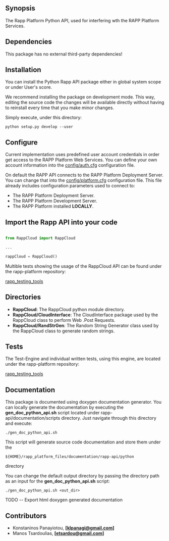 ## Synopsis

The Rapp Platform Python API, used for interfering wth the RAPP Platform Services.


## Dependencies

This package has no external third-party dependencies! 


## Installation

You can install the Python Rapp API package either in global system scope or under User's score.

We recommend installing the package on development mode. This way, editing the source code the changes will be available directly without having to reinstall every time that you make minor changes.

Simply execute, under this directory:

```shell
python setup.py develop --user
```


##  Configure 
Current implementation uses predefined user account credentials in order get access to
the RAPP Platform Web Services.
You can define your own account information into the [config/auth.cfg](https://github.com/rapp-project/rapp-api/blob/python/python/RappCloud/config/auth.cfg) configuration file.

On default the RAPP API connects to the RAPP Platform Deployment Server. You can change that into the [config/platform.cfg](https://github.com/rapp-project/rapp-api/blob/python/python/RappCloud/config/platform.cfg)
configuration file. This file already includes configuration parameters used to connect to:

- The RAPP Platform Deployment Server.
- The RAPP Platform Development Server.
- The RAPP Platform installed **LOCALLY**.


## Import the Rapp API into your code

```python

from RappCloud import RappCloud

...

rappCloud = RappCloud()

```

Multible tests showing the usage of the RappCloud API can be found under the rapp-platform repository:

 [rapp_testing_tools](https://github.com/rapp-project/rapp-platform/tree/master/rapp_testing_tools)


## Directories

- **RappCloud**: The RappCloud python module directory.
- **RappCloud/CloudInterface**: The CloudInterface package used by the RappCloud class to perform Web .Post Requests.
- **RappCloud/RandStrGen**: The Random String Generator class used by the RappCloud class to generate random strings.


## Tests

The Test-Engine and individual written tests, using this engine, are located under the rapp-platform repository:

 [rapp_testing_tools](https://github.com/rapp-project/rapp-platform/tree/master/rapp_testing_tools)


## Documentation

This package is documented using doxygen documentation generator. You can locally generate the documentation by executing the **gen_doc_python_api.sh** script located under rapp-api/documentation/scripts directory.
Just navigate through this directory and execute:

```shell
./gen_doc_python_api.sh
```

This script will generate source code documentation and store them under the

```shell
${HOME}/rapp_platform_files/documentation/rapp-api/python
```
directory

You can change the default output directory by passing the directory path as an input for the **gen_doc_python_api.sh** script:

```shell
./gen_doc_python_api.sh <out_dir>
```

TODO -- Export html doxygen generated documentation


## Contributors

- Konstaninos Panayiotou, **[klpanagi@gmail.com]**
- Manos Tsardoulias, **[etsardou@gmail.com]**
